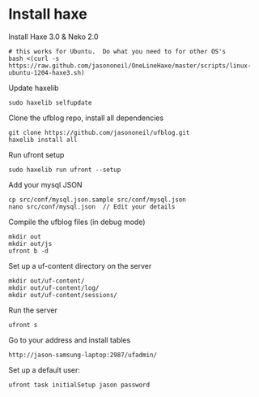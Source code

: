 # Install haxe

Install Haxe 3.0 & Neko 2.0

    # this works for Ubuntu.  Do what you need to for other OS's
    bash <(curl -s https://raw.github.com/jasononeil/OneLineHaxe/master/scripts/linux-ubuntu-1204-haxe3.sh)

Update haxelib

    sudo haxelib selfupdate

Clone the ufblog repo, install all dependencies

    git clone https://github.com/jasononeil/ufblog.git
    haxelib install all

Run ufront setup

    sudo haxelib run ufront --setup

Add your mysql JSON

    cp src/conf/mysql.json.sample src/conf/mysql.json
    nano src/conf/mysql.json  // Edit your details

Compile the ufblog files (in debug mode)

	mkdir out
	mkdir out/js
    ufront b -d

Set up a uf-content directory on the server

    mkdir out/uf-content/
    mkdir out/uf-content/log/
    mkdir out/uf-content/sessions/

Run the server

    ufront s

Go to your address and install tables

    http://jason-samsung-laptop:2987/ufadmin/

Set up a default user:

    ufront task initialSetup jason password